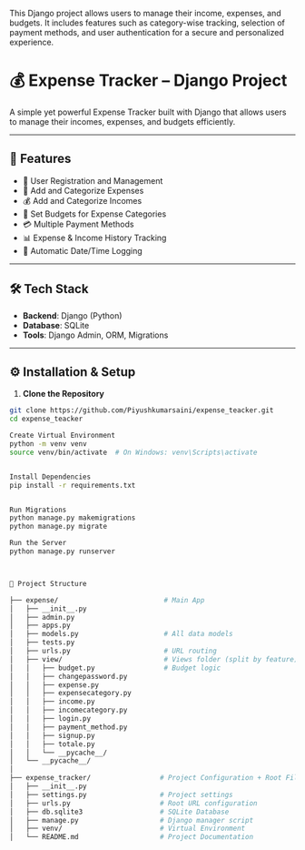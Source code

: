 This Django project allows users to manage their income, expenses, and budgets.
It includes features such as category-wise tracking, selection of payment methods, and user authentication for a secure and personalized experience.

# 💰 Expense Tracker – Django Project

A simple yet powerful Expense Tracker built with Django that allows users to manage their incomes, expenses, and budgets efficiently.

---

## 🚀 Features

- 👤 User Registration and Management
- 💸 Add and Categorize Expenses
- 💰 Add and Categorize Incomes
- 🎯 Set Budgets for Expense Categories
- 💳 Multiple Payment Methods
- 📊 Expense & Income History Tracking
- 📅 Automatic Date/Time Logging

---

## 🛠️ Tech Stack

- **Backend**: Django (Python)
- **Database**: SQLite
- **Tools**: Django Admin, ORM, Migrations

---


## ⚙️ Installation & Setup

1. **Clone the Repository**

```bash
git clone https://github.com/Piyushkumarsaini/expense_teacker.git
cd expense_teacker

Create Virtual Environment
python -m venv venv
source venv/bin/activate  # On Windows: venv\Scripts\activate


Install Dependencies
pip install -r requirements.txt


Run Migrations
python manage.py makemigrations
python manage.py migrate

Run the Server
python manage.py runserver



📁 Project Structure

├── expense/                          # Main App
│   ├── __init__.py
│   ├── admin.py
│   ├── apps.py
│   ├── models.py                     # All data models
│   ├── tests.py
│   ├── urls.py                       # URL routing
│   ├── view/                         # Views folder (split by feature)
│   │   ├── budget.py                 # Budget logic
│   │   ├── changepassword.py
│   │   ├── expense.py
│   │   ├── expensecategory.py
│   │   ├── income.py
│   │   ├── incomecategory.py
│   │   ├── login.py
│   │   ├── payment_method.py
│   │   ├── signup.py
│   │   ├── totale.py
│   │   └── __pycache__/
│   └── __pycache__/
│
├── expense_tracker/                 # Project Configuration + Root Files
│   ├── __init__.py
│   ├── settings.py                  # Project settings
│   ├── urls.py                      # Root URL configuration
│   ├── db.sqlite3                   # SQLite Database
│   ├── manage.py                    # Django manager script
│   ├── venv/                        # Virtual Environment
│   └── README.md                    # Project Documentation



